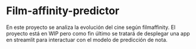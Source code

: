 # Film-affinity-predictor
En este proyecto se analiza la evolución del cine según filmaffinity. El proyecto está en WIP pero como fin último se tratará de desplegar una app en streamlit para interactuar con el modelo de predicción de nota.
